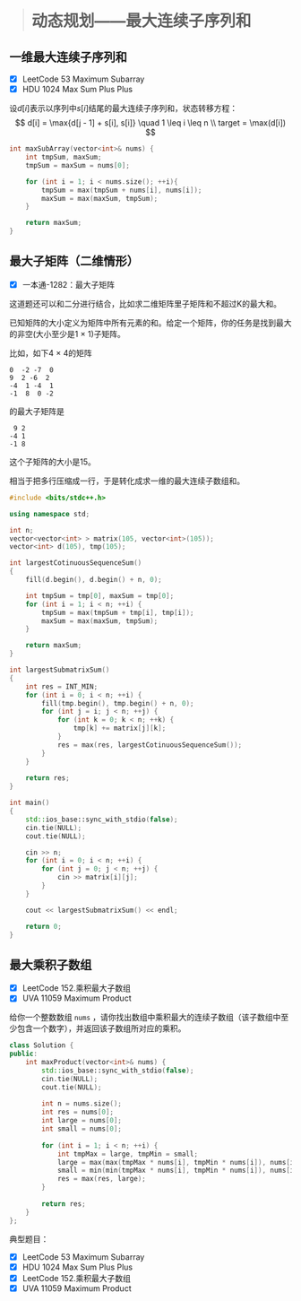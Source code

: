 > # 动态规划——最大连续子序列和

## 一维最大连续子序列和

- [x] LeetCode 53 Maximum Subarray
- [x] HDU 1024 Max Sum Plus Plus

设$d[i]$表示以序列中$s[i]$结尾的最大连续子序列和，状态转移方程：
$$
d[i] = \max{d[j - 1] + s[i], s[i]} \quad 1 \leq i \leq n \\
target = \max(d[i])
$$

```c++
int maxSubArray(vector<int>& nums) {
	int tmpSum, maxSum;
	tmpSum = maxSum = nums[0];

	for (int i = 1; i < nums.size(); ++i){
		tmpSum = max(tmpSum + nums[i], nums[i]);
		maxSum = max(maxSum, tmpSum);
	}

	return maxSum;
}
```

## 最大子矩阵（二维情形）

- [x] 一本通-1282：最大子矩阵

这道题还可以和二分进行结合，比如求二维矩阵里子矩阵和不超过K的最大和。

已知矩阵的大小定义为矩阵中所有元素的和。给定一个矩阵，你的任务是找到最大的非空(大小至少是1 × 1)子矩阵。

比如，如下4 × 4的矩阵

```
0  -2 -7  0
9  2 -6  2
-4  1 -4  1
-1  8  0 -2
```

的最大子矩阵是

```
 9 2
-4 1
-1 8
```

这个子矩阵的大小是15。

相当于把多行压缩成一行，于是转化成求一维的最大连续子数组和。

```c++
#include <bits/stdc++.h>

using namespace std;

int n;
vector<vector<int> > matrix(105, vector<int>(105));
vector<int> d(105), tmp(105);

int largestCotinuousSequenceSum()
{
	fill(d.begin(), d.begin() + n, 0);

	int tmpSum = tmp[0], maxSum = tmp[0];
	for (int i = 1; i < n; ++i) {
		tmpSum = max(tmpSum + tmp[i], tmp[i]);
		maxSum = max(maxSum, tmpSum);
	}

	return maxSum;
}

int largestSubmatrixSum()
{
	int res = INT_MIN;
	for (int i = 0; i < n; ++i) {
		fill(tmp.begin(), tmp.begin() + n, 0);
		for (int j = i; j < n; ++j) {
			for (int k = 0; k < n; ++k) {
				tmp[k] += matrix[j][k];
			}
			res = max(res, largestCotinuousSequenceSum());
		}
	}
    
    return res;
}

int main()
{
	std::ios_base::sync_with_stdio(false);
	cin.tie(NULL);
	cout.tie(NULL);

	cin >> n;
	for (int i = 0; i < n; ++i) {
		for (int j = 0; j < n; ++j) {
			cin >> matrix[i][j];
		}
	}

	cout << largestSubmatrixSum() << endl;

	return 0;
}
```

## 最大乘积子数组

- [x] LeetCode 152.乘积最大子数组
- [x] UVA 11059 Maximum Product

给你一个整数数组 `nums` ，请你找出数组中乘积最大的连续子数组（该子数组中至少包含一个数字），并返回该子数组所对应的乘积。

```c++
class Solution {
public:
    int maxProduct(vector<int>& nums) {
        std::ios_base::sync_with_stdio(false);
		cin.tie(NULL);
		cout.tie(NULL);
              
        int n = nums.size();
        int res = nums[0];
        int large = nums[0];
        int small = nums[0];
        
        for (int i = 1; i < n; ++i) {
            int tmpMax = large, tmpMin = small;
            large = max(max(tmpMax * nums[i], tmpMin * nums[i]), nums[i]);
            small = min(min(tmpMax * nums[i], tmpMin * nums[i]), nums[i]);
            res = max(res, large);
        }
        
        return res;
    }
};
```





典型题目：

- [x] LeetCode 53 Maximum Subarray
- [x] HDU 1024 Max Sum Plus Plus
- [x] LeetCode 152.乘积最大子数组
- [x] UVA 11059 Maximum Product